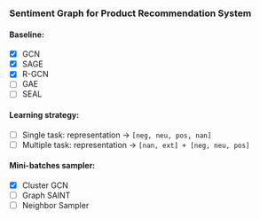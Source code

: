 ### Sentiment Graph for Product Recommendation System

#### Baseline:

- [x] GCN
- [x] SAGE
- [x] R-GCN  
- [ ] GAE
- [ ] SEAL

#### Learning strategy:

- [ ] Single task: representation -> `[neg, neu, pos, nan]`
- [ ] Multiple task: representation -> `[nan, ext] + [neg, neu, pos]`

#### Mini-batches sampler:

- [x] Cluster GCN
- [ ] Graph SAINT
- [ ] Neighbor Sampler